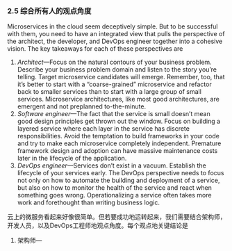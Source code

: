 ### 2.5 综合所有人的观点角度

Microservices in the cloud seem deceptively simple. But to be successful with them, you need to have an integrated view that pulls the perspective of the architect, the developer, and DevOps engineer together into a cohesive vision. The key takeaways for each of these perspectives are

1. _Architect_—Focus on the natural contours of your business problem. Describe your business problem domain and listen to the story you’re telling. Target microservice candidates will emerge. Remember, too, that it’s better to start with a “coarse-grained” microservice and refactor back to smaller services than to start with a large group of small services. Microservice architectures, like most good architectures, are emergent and not preplanned to-the-minute.
2. _Software engineer_—The fact that the service is small doesn’t mean good design principles get thrown out the window. Focus on building a layered service where each layer in the service has discrete responsibilities. Avoid the temptation to build frameworks in your code and try to make each microservice completely independent. Premature framework design and adoption can have massive maintenance costs later in the lifecycle of the application.
3. _DevOps engineer_—Services don’t exist in a vacuum. Establish the lifecycle of your services early. The DevOps perspective needs to focus not only on how to automate the building and deployment of a service, but also on how to monitor the health of the service and react when something goes wrong. Operationalizing a service often takes more work and forethought than writing business logic.

云上的微服务看起来好像很简单。但若要成功地运转起来，我们需要结合架构师，开发人员，以及DevOps工程师地观点角度。每个观点地关键结论是

1. 架构师—



